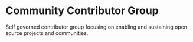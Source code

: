 # Community Contributor Group
Self governed contributor group focusing on enabling and sustaining open source projects and communities.
